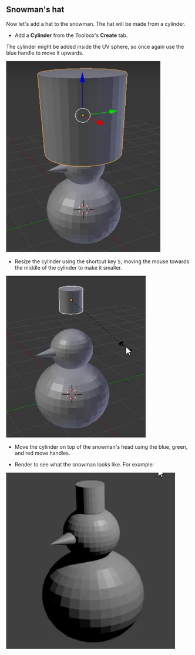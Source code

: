 ## Snowman's hat

Now let's add a hat to the snowman. The hat will be made from a cylinder.

+ Add a **Cylinder** from the Toolbox's **Create** tab.

The cylinder might be added inside the UV sphere, so once again use the blue handle to move it upwards.

![Drag cylinder](images/blender-drag-cylinder.png)

+ Resize the cylinder using the shortcut key <kbd>S</kbd>, moving the mouse towards the middle of the cylinder to make it smaller.

![Resize cylinder](images/blender-resize-cylinder.png)

+ Move the cylinder on top of the snowman's head using the blue, green, and red move handles.

+ Render to see what the snowman looks like. For example:

![Render the snowman](images/blender-render-snowman-1.png)
